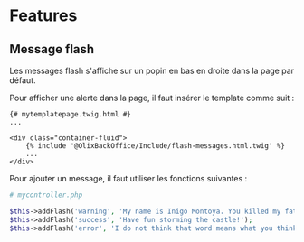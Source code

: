 # Features

## Message flash

Les messages flash s'affiche sur un popin en bas en droite dans la page par défaut.

Pour afficher une alerte dans la page, il faut insérer le template comme suit :
~~~ twig
{# mytemplatepage.twig.html #}
...

<div class="container-fluid">
    {% include '@OlixBackOffice/Include/flash-messages.html.twig' %}
    ...
</div>
~~~

Pour ajouter un message, il faut utiliser les fonctions suivantes :
~~~ php
# mycontroller.php

$this->addFlash('warning', 'My name is Inigo Montoya. You killed my father, prepare to die!');
$this->addFlash('success', 'Have fun storming the castle!');
$this->addFlash('error', 'I do not think that word means what you think it means.');
~~~

